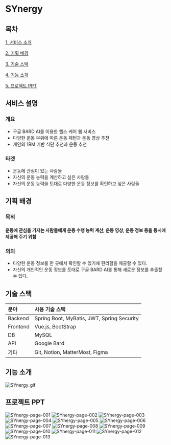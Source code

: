 # SYnergy

## 목차
[1. 서비스 소개](#서비스-소개)

[2. 기획 배경](#기획-배경)

[3. 기술 스택](#기술-스택)

[4. 기능 소개](#기능-소개)

[5. 프로젝트 PPT](#프로젝트-PPT)

## 서비스 설명
### 개요
* 구글 BARD AI를 이용한 헬스 케어 웹 서비스
* 다양한 운동 부위에 따른 운동 패턴과 운동 영상 추천
* 개인의 1RM 기반 식단 추천과 운동 추천

### 타겟
* 운동에 관심이 있는 사람들
* 자신의 운동 능력을 계산하고 싶은 사람들
* 자신의 운동 능력을 토대로 다양한 운동 정보를 확인하고 싶은 사람들

## 기획 배경
### 목적
#### 운동에 관심을 가지는 사람들에게 운동 수행 능력 계산, 운동 영상, 운동 정보 등을 동시에 제공해 주기 위함
### 의의
* 다양한 운동 정보를 한 곳에서 확인할 수 있기에 편리함을 제공할 수 있다.
* 자신의 개인적인 운동 정보를 토대로 구글 BARD AI를 통해 새로운 정보를 추출할 수 있다.

## 기술 스택
|분야|사용 기술 스택|
|:---|:---|
|Backend|Spring Boot, MyBatis, JWT, Spring Security|
|Frontend|Vue.js, BootStrap|
|DB|MySQL|
|API|Google Bard|
|기타|Git, Notion, MatterMost, Figma|

## 기능 소개
![SYnergy_gif](https://github.com/JustYarnSir17/Fitness_pjt/assets/122420033/825d7e3e-7674-4c2e-99a2-577b0f449c33)


## 프로젝트 PPT
![SYnergy-page-001](https://github.com/JustYarnSir17/Fitness_pjt/assets/122420033/57fae11a-e4ce-4f6d-ba01-dc6e1135528a)
![SYnergy-page-002](https://github.com/JustYarnSir17/Fitness_pjt/assets/122420033/cd0519ab-c477-4181-abad-5dd4948892ed)
![SYnergy-page-003](https://github.com/JustYarnSir17/Fitness_pjt/assets/122420033/c6857efe-ab19-4576-9b51-f0d10ae74682)
![SYnergy-page-004](https://github.com/JustYarnSir17/Fitness_pjt/assets/122420033/c784f901-5541-43ed-9dd2-5f7ddce017b1)
![SYnergy-page-005](https://github.com/JustYarnSir17/Fitness_pjt/assets/122420033/155ec1d0-fce7-436b-a852-07aa61c09b04)
![SYnergy-page-006](https://github.com/JustYarnSir17/Fitness_pjt/assets/122420033/63aaf959-24e6-4272-8c97-d516eb5820d5)
![SYnergy-page-007](https://github.com/JustYarnSir17/Fitness_pjt/assets/122420033/c6b87888-3ebf-4d03-966b-e6372ca88ef0)
![SYnergy-page-008](https://github.com/JustYarnSir17/Fitness_pjt/assets/122420033/610a2e17-421a-4529-84ad-332c476f6085)
![SYnergy-page-009](https://github.com/JustYarnSir17/Fitness_pjt/assets/122420033/19e8aefe-7386-4360-9761-304779c1e282)
![SYnergy-page-010](https://github.com/JustYarnSir17/Fitness_pjt/assets/122420033/abf05f0d-58b1-4283-9281-8f2835fe0eda)
![SYnergy-page-011](https://github.com/JustYarnSir17/Fitness_pjt/assets/122420033/e1a96407-e1c4-4634-abbd-7f5fa565d33a)
![SYnergy-page-012](https://github.com/JustYarnSir17/Fitness_pjt/assets/122420033/3edf6e31-d344-487d-ba1e-c04bcc051bc4)
![SYnergy-page-013](https://github.com/JustYarnSir17/Fitness_pjt/assets/122420033/280f62a5-aef7-48fc-a654-33552e54b40f)
